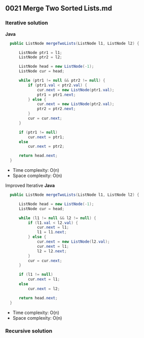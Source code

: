 ## 0021 Merge Two Sorted Lists.md
### Iterative solution
**Java**
```java
  public ListNode mergeTwoLists(ListNode l1, ListNode l2) {

      ListNode ptr1 = l1;
      ListNode ptr2 = l2;

      ListNode head = new ListNode(-1);        
      ListNode cur = head;

      while (ptr1 != null && ptr2 != null) {
          if (ptr1.val < ptr2.val) {
              cur.next = new ListNode(ptr1.val);
              ptr1 = ptr1.next;
          } else {
              cur.next = new ListNode(ptr2.val);
              ptr2 = ptr2.next;
          }
          cur = cur.next;
      }

      if (ptr1 != null)  
          cur.next = ptr1;
      else 
          cur.next = ptr2;

      return head.next;
  }
```
* Time complexity: O(n)
* Space complexity: O(n)

Improved Iterative
**Java**
```Java
  public ListNode mergeTwoLists(ListNode l1, ListNode l2) {

      ListNode head = new ListNode(-1);        
      ListNode cur = head;

      while (l1 != null && l2 != null) {
          if (l1.val < l2.val) {
              cur.next = l1;
              l1 = l1.next;
          } else {
              cur.next = new ListNode(l2.val);
              cur.next = l1;
              l2 = l2.next;
          }
          cur = cur.next;
      }

      if (l1 != null)  
          cur.next = l1;
      else 
          cur.next = l2;

      return head.next;
  }
```
* Time complexity: O(n)
* Space complexity: O(n)

### Recursive solution
